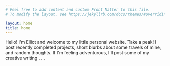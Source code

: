 ```yaml
---
# Feel free to add content and custom Front Matter to this file.
# To modify the layout, see https://jekyllrb.com/docs/themes/#overriding-theme-defaults

layout: home
title: home
---
```


Hello! I'm Elliot and welcome to my little personal website. Take a peak! I post recently completed projects, short blurbs about some travels of mine, and random thoughts. If I'm feeling adventurous, I'll post some of my creative writing . . .


